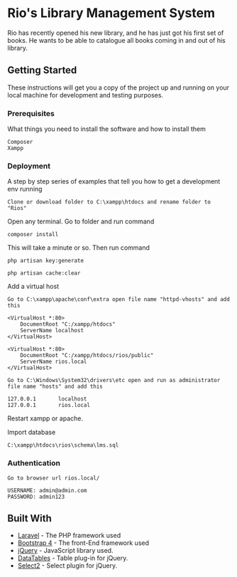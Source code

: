 # Rio's Library Management System

Rio has recently opened his new library, and he has just got his first set of books. He wants to be able to catalogue all books coming in and out of his library.

## Getting Started

These instructions will get you a copy of the project up and running on your local machine for development and testing purposes. 

### Prerequisites

What things you need to install the software and how to install them

```
Composer
Xampp
```

### Deployment

A step by step series of examples that tell you how to get a development env running

```
Clone or download folder to C:\xampp\htdocs and rename folder to "Rios"
```
Open any terminal. Go to folder and run command
```
composer install
```
This will take a minute or so. Then run command
```
php artisan key:generate

php artisan cache:clear
```
Add a virtual host
```
Go to C:\xampp\apache\conf\extra open file name "httpd-vhosts" and add this 

<VirtualHost *:80>
    DocumentRoot "C:/xampp/htdocs"
    ServerName localhost
</VirtualHost>

<VirtualHost *:80>
    DocumentRoot "C:/xampp/htdocs/rios/public"
    ServerName rios.local
</VirtualHost>
```

```
Go to C:\Windows\System32\drivers\etc open and run as administrator file name "hosts" and add this 

127.0.0.1       localhost
127.0.0.1       rios.local
```
Restart xampp or apache.

Import database
```
C:\xampp\htdocs\rios\schema\lms.sql
```

### Authentication
```
Go to browser url rios.local/

USERNAME: admin@admin.com
PASSWORD: admin123
```

## Built With

* [Laravel](https://laravel.com/) - The PHP framework used
* [Bootstrap 4](https://getbootstrap.com/) - The front-End framework used
* [jQuery](https://jquery.com/) - JavaScript library used.
* [DataTables](https://rometools.github.io/rome/) - Table plug-in for jQuery.
* [Select2](https://select2.org/) - Select plugin for jQuery.
